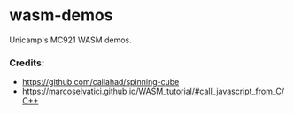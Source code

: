 # wasm-demos

Unicamp's MC921 WASM demos.

### Credits:
- https://github.com/callahad/spinning-cube
- https://marcoselvatici.github.io/WASM_tutorial/#call_javascript_from_C/C++
